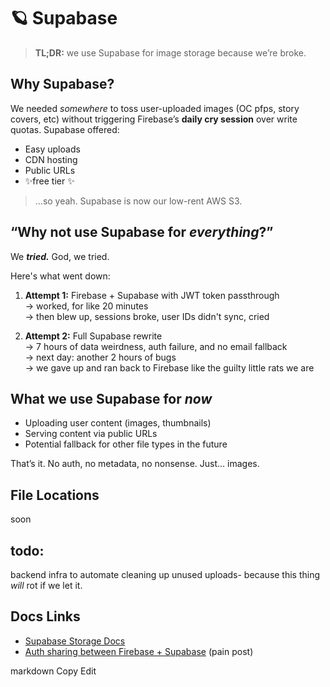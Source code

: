 # 🪐 Supabase

> **TL;DR:** we use Supabase for image storage because we’re broke.

## Why Supabase?

We needed *somewhere* to toss user-uploaded images (OC pfps, story covers, etc) without triggering Firebase’s **daily cry session** over write quotas. Supabase offered:
- Easy uploads
- CDN hosting
- Public URLs
- ✨free tier ✨

> …so yeah. Supabase is now our low-rent AWS S3.

 

## “Why not use Supabase for *everything*?”

We ***tried.*** God, we tried.

Here's what went down:

1. **Attempt 1:** Firebase + Supabase with JWT token passthrough  
   → worked, for like 20 minutes  
   → then blew up, sessions broke, user IDs didn't sync, cried

2. **Attempt 2:** Full Supabase rewrite  
   → 7 hours of data weirdness, auth failure, and no email fallback  
   → next day: another 2 hours of bugs  
   → we gave up and ran back to Firebase like the guilty little rats we are



## What we use Supabase for *now*

- Uploading user content (images, thumbnails)
- Serving content via public URLs
- Potential fallback for other file types in the future

That’s it. No auth, no metadata, no nonsense. Just… images.



## File Locations
soon
## todo:
backend infra to automate cleaning up unused uploads- because this thing *will* rot if we let it.


## Docs Links

- [Supabase Storage Docs](https://supabase.com/docs/guides/storage)
- [Auth sharing between Firebase + Supabase](https://github.com/supabase/supabase/discussions/13487) (pain post)

markdown
Copy
Edit
